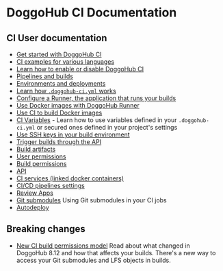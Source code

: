 # DoggoHub CI Documentation

## CI User documentation

- [Get started with DoggoHub CI](quick_start/README.md)
- [CI examples for various languages](examples/README.md)
- [Learn how to enable or disable DoggoHub CI](enable_or_disable_ci.md)
- [Pipelines and builds](pipelines.md)
- [Environments and deployments](environments.md)
- [Learn how `.doggohub-ci.yml` works](yaml/README.md)
- [Configure a Runner, the application that runs your builds](runners/README.md)
- [Use Docker images with DoggoHub Runner](docker/using_docker_images.md)
- [Use CI to build Docker images](docker/using_docker_build.md)
- [CI Variables](variables/README.md) - Learn how to use variables defined in
  your `.doggohub-ci.yml` or secured ones defined in your project's settings
- [Use SSH keys in your build environment](ssh_keys/README.md)
- [Trigger builds through the API](triggers/README.md)
- [Build artifacts](../user/project/builds/artifacts.md)
- [User permissions](../user/permissions.md#doggohub-ci)
- [Build permissions](../user/permissions.md#build-permissions)
- [API](../api/ci/README.md)
- [CI services (linked docker containers)](services/README.md)
- [CI/CD pipelines settings](../user/project/pipelines/settings.md)
- [Review Apps](review_apps/index.md)
- [Git submodules](git_submodules.md) Using Git submodules in your CI jobs
- [Autodeploy](autodeploy/index.md)

## Breaking changes

- [New CI build permissions model](../user/project/new_ci_build_permissions_model.md)
  Read about what changed in DoggoHub 8.12 and how that affects your builds.
  There's a new way to access your Git submodules and LFS objects in builds.
